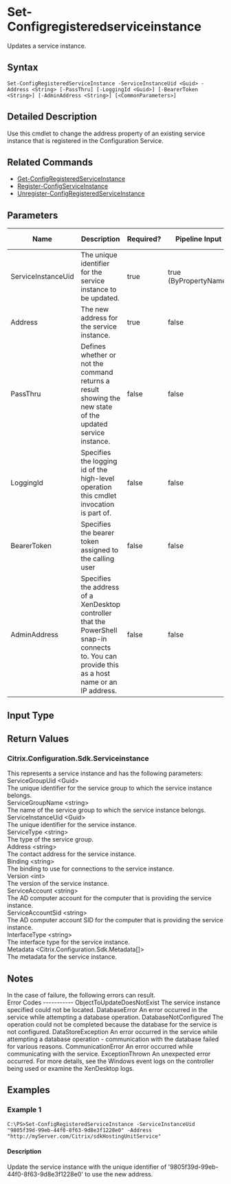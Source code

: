 ﻿
# Set-Configregisteredserviceinstance
Updates a service instance.
## Syntax
```
Set-ConfigRegisteredServiceInstance -ServiceInstanceUid <Guid> -Address <String> [-PassThru] [-LoggingId <Guid>] [-BearerToken <String>] [-AdminAddress <String>] [<CommonParameters>]
```
## Detailed Description
Use this cmdlet to change the address property of an existing service instance that is registered in the Configuration Service.


## Related Commands

* [Get-ConfigRegisteredServiceInstance](../Get-ConfigRegisteredServiceInstance/)
* [Register-ConfigServiceInstance](../Register-ConfigServiceInstance/)
* [Unregister-ConfigRegisteredServiceInstance](../Unregister-ConfigRegisteredServiceInstance/)
## Parameters
| Name   | Description | Required? | Pipeline Input | Default Value |
| --- | --- | --- | --- | --- |
| ServiceInstanceUid | The unique identifier for the service instance to be updated. | true | true (ByPropertyName) |  |
| Address | The new address for the service instance. | true | false |  |
| PassThru | Defines whether or not the command returns a result showing the new state of the updated service instance. | false | false | true |
| LoggingId | Specifies the logging id of the high-level operation this cmdlet invocation is part of. | false | false |  |
| BearerToken | Specifies the bearer token assigned to the calling user | false | false |  |
| AdminAddress | Specifies the address of a XenDesktop controller that the PowerShell snap-in connects to.  You can provide this as a host name or an IP address. | false | false | LocalHost. Once a value is provided by any cmdlet, this value becomes the default. |

## Input Type

### 

## Return Values

### Citrix.Configuration.Sdk.Serviceinstance
This represents a service instance and has the following parameters:<br>    ServiceGroupUid &lt;Guid&gt;<br>        The unique identifier for the service group to which the service instance belongs.<br>    ServiceGroupName &lt;string&gt;<br>        The name of the service group to which the service instance belongs.<br>    ServiceInstanceUid &lt;Guid&gt;<br>        The unique identifier for the service instance.<br>    ServiceType &lt;string&gt;<br>        The type of the service group.<br>    Address &lt;string&gt;<br>        The contact address for the service instance.<br>    Binding &lt;string&gt;<br>        The binding to use for connections to the service instance.<br>    Version &lt;int&gt;<br>        The version of the service instance.<br>    ServiceAccount &lt;string&gt;<br>        The AD computer account for the computer that is providing the service instance.<br>    ServiceAccountSid &lt;string&gt;<br>        The AD computer account SID for the computer that is providing the service instance.<br>    InterfaceType &lt;string&gt;<br>        The interface type for the service instance.<br>    Metadata &lt;Citrix.Configuration.Sdk.Metadata\[\]&gt;<br>        The metadata for the service instance.
## Notes
In the case of failure, the following errors can result.<br>    Error Codes ----------- ObjectToUpdateDoesNotExist The service instance specified could not be located. DatabaseError An error occurred in the service while attempting a database operation. DatabaseNotConfigured The operation could not be completed because the database for the service is not configured. DataStoreException An error occurred in the service while attempting a database operation - communication with the database failed for various reasons. CommunicationError An error occurred while communicating with the service. ExceptionThrown An unexpected error occurred.  For more details, see the Windows event logs on the controller being used or examine the XenDesktop logs.
## Examples

### Example 1
```
C:\PS>Set-ConfigRegisteredServiceInstance -ServiceInstanceUid "9805f39d-99eb-44f0-8f63-9d8e3f1228e0" -Address "http://myServer.com/Citrix/sdkHostingUnitService"
```
#### Description
Update the service instance with the unique identifier of '9805f39d-99eb-44f0-8f63-9d8e3f1228e0' to use the new address.
